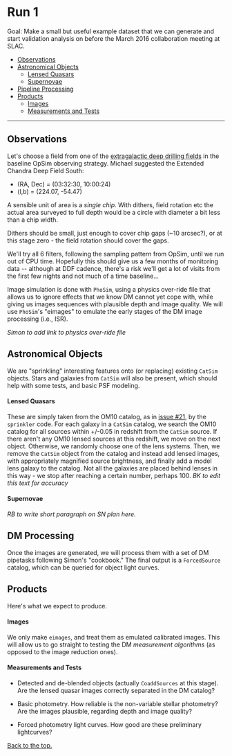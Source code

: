 # <a name="Run1"></a> Run 1

Goal: Make a small but useful example dataset that we can generate and start
validation analysis on before the March 2016 collaboration meeting at SLAC.

* [Observations](#Observations)
* [Astronomical Objects](#AstronomicalObjects)
  * [Lensed Quasars](#LensedQuasars)
  * [Supernovae](#Supernovae)
* [Pipeline Processing](#Pipeline)
* [Products](#Products)
  * [Images](#Images)
  * [Measurements and Tests](#Measurements)

_____

## <a name="Observations"></a> Observations

Let's choose a field from one of the [extragalactic deep drilling fields](http://www.lsst.org/News/enews/deep-drilling-201202.html) in the
baseline OpSim observing strategy. Michael suggested the
Extended Chandra Deep Field South:

* (RA, Dec) = (03:32:30, 10:00:24)
* (l,b) = (224.07, -54.47)

A sensible unit of area is a *single chip.* With dithers, field rotation etc
the actual area surveyed to full depth would be a circle with
diameter a bit less than a chip width.

Dithers should be small, just enough to cover chip gaps (~10 arcsec?), or
at this stage zero - the field rotation should cover the gaps.  

We'll try all 6 filters, following the sampling pattern from OpSim, until we
run out of CPU time. Hopefully this should give us a few months of monitoring
data -- although at DDF cadence, there's a risk we'll get a lot of visits
from the first few nights and not much of a time baseline...

Image simulation is done with `PhoSim`, using a physics over-ride file that
allows us to ignore effects that we know DM cannot yet cope with, while  giving
us images sequences with plausible depth and image quality. We will use
`PhoSim`'s "eimages" to emulate the early stages of the DM image processing
(i.e., ISR).

*Simon to add link to physics over-ride file*


## <a name="AstronomicalObjects"></a> Astronomical Objects

We are "sprinkling" interesting features onto (or replacing) existing `CatSim`
objects.  Stars and galaxies  from `CatSim` will also be present, which should
help with some tests, and basic PSF modeling.

#### <a name="Lensed Quasars"></a> Lensed Quasars

These are simply taken from the OM10 catalog, as in [issue
#21](https://github.com/DarkEnergyScienceCollaboration/Twinkles/issues/21), by
the `sprinkler` code. For each galaxy in a `CatSim` catalog, we search the OM10
catalog for all sources within +/-0.05 in redshift from the `CatSim` source. If
there aren't any OM10 lensed sources at this redshift, we move on the next
object. Otherwise, we randomly choose one of the lens systems. Then, we remove
the `CatSim` object from the catalog and instead add lensed images, with
appropriately magnified source brightness, and finally add a model lens galaxy
to the catalog. Not all the galaxies are placed behind lenses in this way - we
stop after reaching a certain number, perhaps 100. *BK to edit this text for accuracy*


#### <a name="Supernovae"></a> Supernovae

*RB to write short paragraph on SN plan here.*


## <a name="Pipeline"></a> DM Processing

Once the images are generated, we will process them with a set of DM pipetasks
following Simon's "cookbook." The final output is a `ForcedSource` catalog, which
can be queried for object light curves.

## <a name="Products"></a> Products

Here's what we expect to produce.

#### <a name="Images"></a> Images

We only make `eimages`, and treat them as emulated calibrated images. This
will allow us to go straight to testing the DM *measurement algorithms* (as
opposed to the image reduction ones).

#### <a name="Measurements"></a> Measurements and Tests

* Detected and de-blended objects (actually `CoaddSources` at this stage). Are the lensed quasar images correctly separated in the DM catalog?

* Basic photometry. How reliable is the non-variable stellar photometry? Are the
images plausible, regarding depth and image quality?

* Forced photometry light curves. How good are these preliminary lightcurves?



[Back to the top.](#Run1)
